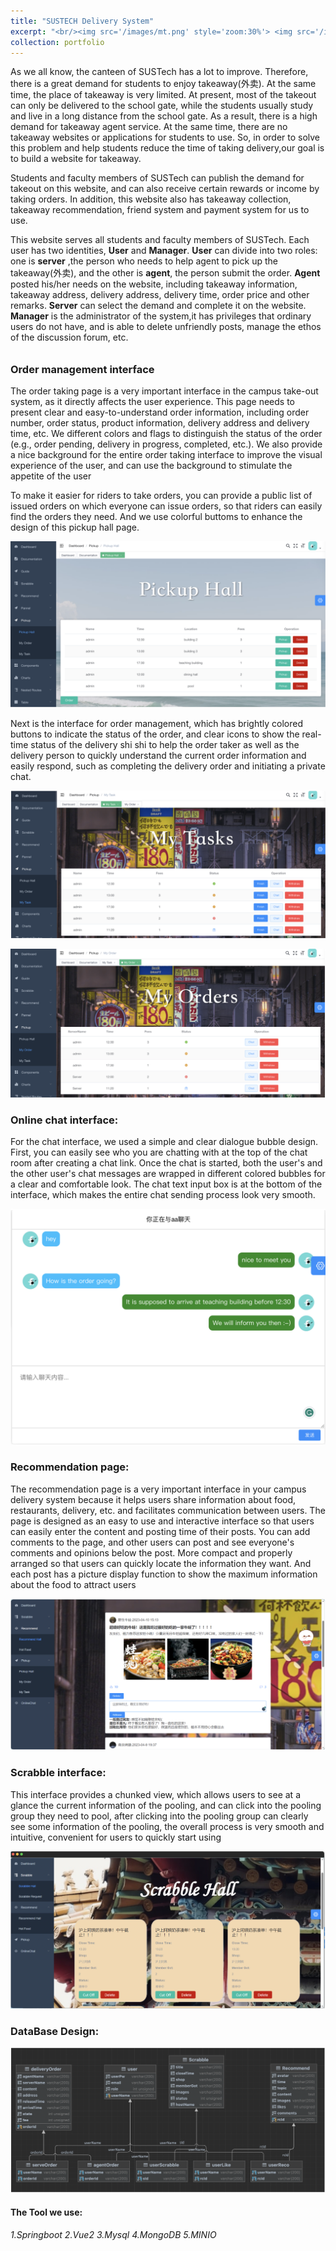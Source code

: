 ```yaml
---
title: "SUSTECH Delivery System"
excerpt: "<br/><img src='/images/mt.png' style='zoom:30%'> <img src='/images/kj.png' style='zoom:25%'>"
collection: portfolio
---
```




As we all know, the canteen of SUSTech has a lot to improve. Therefore, there is a great demand for students to enjoy takeaway(外卖). At the same time, the place of takeaway is very limited. At present, most of the takeout can only be delivered to the school gate, while the students usually study and live in a long distance from the school gate. As a result, there is a high demand for takeaway agent service. At the same time, there are no takeaway websites or applications for students to use. So, in order to solve this problem and help students reduce the time of taking delivery,our goal is to build a website for takeaway.

 Students and faculty members of SUSTech can publish the demand for takeout on this website, and can also receive certain rewards or income by taking orders. In addition, this website also has takeaway collection, takeaway recommendation, friend system and payment system for us to use.



This website serves all students and faculty members of SUSTech. Each user has two identities, **User** and **Manager**. **User** can divide into two roles: one is **server** ,the person who needs to help agent to pick up the takeaway(外卖), and the other is **agent**, the person submit the order. **Agent** posted his/her needs on the website, including takeaway information, takeaway address, delivery address, delivery time, order price and other remarks. **Server** can select the demand and complete it on the website. **Manager** is the administrator of the system,it has privileges that ordinary users do not have, and is able to delete unfriendly posts, manage the ethos of the discussion forum, etc.

###### 

### Order management interface

The order taking page is a very important interface in the campus take-out system, as it directly affects the user experience. This page needs to present clear and easy-to-understand order information, including order number, order status, product information, delivery address and delivery time, etc. We different colors and flags to distinguish the status of the order (e.g., order pending, delivery in progress, completed, etc.). We also provide a nice background for the entire order taking interface to improve the visual experience of the user, and can use the background to stimulate the appetite of the user

To make it easier for riders to take orders, you can provide a public list of issued orders on which everyone can issue orders, so that riders can easily find the orders they need. And we use colorful buttoms to enhance the design of this pickup hall page.

![pc](/images/Delivery/pc.png)

Next is the interface for order management, which has brightly colored buttons to indicate the status of the order, and clear icons to show the real-time status of the delivery shi shi to help the order taker as well as the delivery person to quickly understand the current order information and easily respond, such as completing the delivery order and initiating a private chat.

![mt](/images/Delivery/mt.png)

![mo](/images/Delivery/mo.png)



### Online chat interface:

For the chat interface, we used a simple and clear dialogue bubble design. First, you can easily see who you are chatting with at the top of the chat room after creating a chat link. Once the chat is started, both the user's and the other user's chat messages are wrapped in different colored bubbles for a clear and comfortable look. The chat text input box is at the bottom of the interface, which makes the entire chat sending process look very smooth.

![lt](/images/Delivery/lt.png)



### Recommendation page:

The recommendation page is a very important interface in your campus delivery system because it helps users share information about food, restaurants, delivery, etc. and facilitates communication between users. The page is designed as an easy to use and interactive interface so that users can easily enter the content and posting time of their posts. You can add comments to the page, and other users can post and see everyone's comments and opinions below the post. More compact and properly arranged so that users can quickly locate the information they want. And each post has a picture display function to show the maximum information about the food to attract users

![kj](/images/Delivery/kj.png)



### Scrabble interface:

This interface provides a chunked view, which allows users to see at a glance the current information of the pooling, and can click into the pooling group they need to pool, after clicking into the pooling group can clearly see some information of the pooling, the overall process is very smooth and intuitive, convenient for users to quickly start using

![sh](/images/Delivery/sh.png)



### DataBase Design:

![db](/images/Delivery/db.png)



#### The Tool we use:

###### 1.Springboot  2.Vue2  3.Mysql 4.MongoDB 5.MINIO
